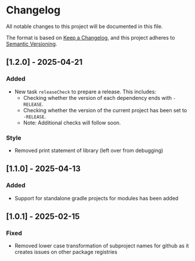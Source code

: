 # Changelog

All notable changes to this project will be documented in this file.

The format is based on [Keep a Changelog](https://keepachangelog.com/en/1.1.0/),
and this project adheres to [Semantic Versioning](https://semver.org/spec/v2.0.0.html).

## [1.2.0] - 2025-04-21

### Added

- New task `releaseCheck` to prepare a release. This includes:
  - Checking whether the version of each dependency ends with `-RELEASE`.
  - Checking whether the version of the current project has been set to `-RELEASE`.
  - Note: Additional checks will follow soon.

### Style

- Removed print statement of library (left over from debugging)

## [1.1.0] - 2025-04-13

### Added

- Support for standalone gradle projects for modules has been added

## [1.0.1] - 2025-02-15

### Fixed

- Removed lower case transformation of subproject names for github as it creates issues on other package registries
